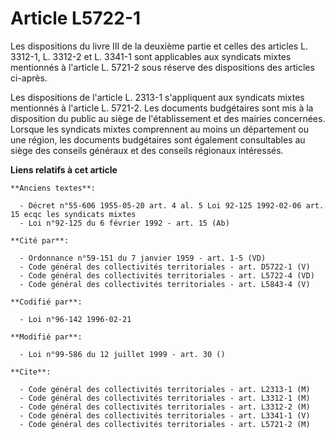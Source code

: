 # Article L5722-1

Les dispositions du livre III de la deuxième partie et celles des articles L. 3312-1, L. 3312-2 et L. 3341-1 sont applicables
aux syndicats mixtes mentionnés à l'article L. 5721-2 sous réserve des dispositions des articles ci-après.

Les dispositions de l'article L. 2313-1 s'appliquent aux syndicats mixtes mentionnés à l'article L. 5721-2. Les documents
budgétaires sont mis à la disposition du public au siège de l'établissement et des mairies concernées. Lorsque les syndicats
mixtes comprennent au moins un département ou une région, les documents budgétaires sont également consultables au siège des
conseils généraux et des conseils régionaux intéressés.

**Liens relatifs à cet article**

	**Anciens textes**:

	  - Décret n°55-606 1955-05-20 art. 4 al. 5 Loi 92-125 1992-02-06 art. 15 ecqc les syndicats mixtes
	  - Loi n°92-125 du 6 février 1992 - art. 15 (Ab)

	**Cité par**:

	  - Ordonnance n°59-151 du 7 janvier 1959 - art. 1-5 (VD)
	  - Code général des collectivités territoriales - art. D5722-1 (V)
	  - Code général des collectivités territoriales - art. L5722-4 (VD)
	  - Code général des collectivités territoriales - art. L5843-4 (V)

	**Codifié par**:

	  - Loi n°96-142 1996-02-21

	**Modifié par**:

	  - Loi n°99-586 du 12 juillet 1999 - art. 30 ()

	**Cite**:

	  - Code général des collectivités territoriales - art. L2313-1 (M)
	  - Code général des collectivités territoriales - art. L3312-1 (M)
	  - Code général des collectivités territoriales - art. L3312-2 (M)
	  - Code général des collectivités territoriales - art. L3341-1 (V)
	  - Code général des collectivités territoriales - art. L5721-2 (M)
